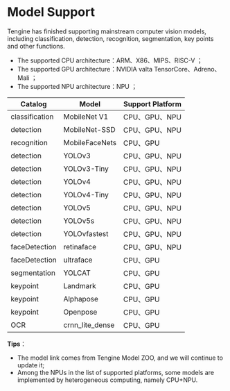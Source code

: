 # Model Support

Tengine has finished supporting mainstream computer vision models, including classification, detection, recognition, segmentation, key points and other functions.

- The supported CPU architecture：ARM、X86、MIPS、RISC-V ；
- The supported GPU architecture：NVIDIA valta TensorCore、Adreno、Mali  ；
- The supported NPU architecture：NPU ；

| Catalog 	    | Model          | Support Platform         |
| ----------------- | -------------- | ------------------------ |
| classification    | MobileNet V1   | CPU、GPU、NPU 		|
| detection    	    | MobileNet-SSD  | CPU、GPU、NPU 		|
| recognition       | MobileFaceNets | CPU、GPU            	|
| detection         | YOLOv3         | CPU、GPU、NPU            	|
| detection         | YOLOv3-Tiny    | CPU、GPU、NPU            	|
| detection         | YOLOv4         | CPU、GPU、NPU            	|
| detection         | YOLOv4-Tiny    | CPU、GPU、NPU            	|
| detection         | YOLOv5         | CPU、GPU、NPU            	|
| detection         | YOLOv5s        | CPU、GPU、NPU            	|
| detection         | YOLOvfastest   | CPU、GPU、NPU            	|
| faceDetection     | retinaface     | CPU、GPU、NPU            	|
| faceDetection	    | ultraface	     | CPU、GPU			|
| segmentation      | YOLCAT         | CPU、GPU                	|
| keypoint   	    | Landmark       | CPU、GPU            	|
| keypoint          | Alphapose      | CPU、GPU                	|
| keypoint          | Openpose       | CPU、GPU                	|
| OCR    	    | crnn_lite_dense | CPU、GPU 	        |

**Tips**：

- The model link comes from Tengine Model ZOO, and we will continue to update it;
- Among the NPUs in the list of supported platforms, some models are implemented by heterogeneous computing, namely CPU+NPU.

